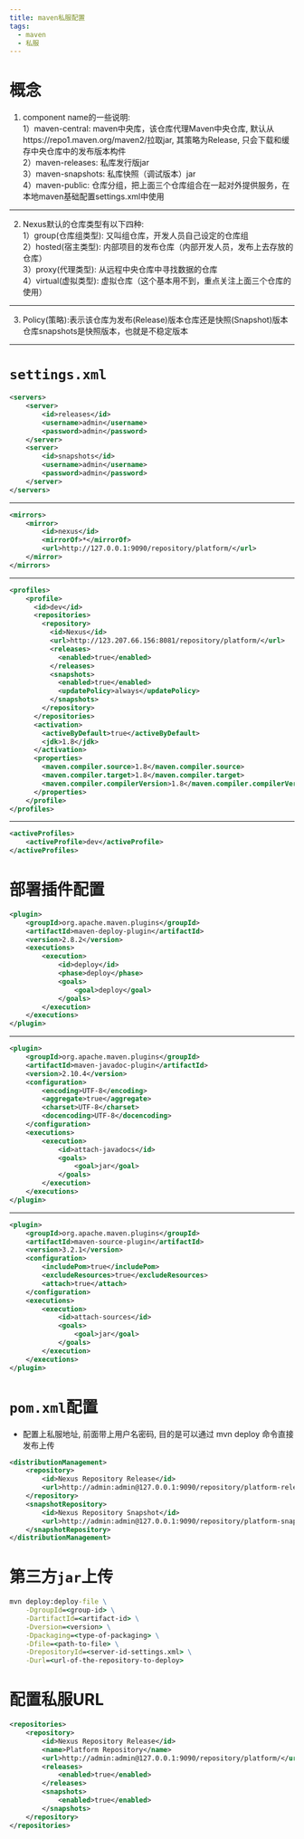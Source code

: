 ```yaml
---
title: maven私服配置
tags:
  - maven
  - 私服
---
```


# 概念
1. component name的一些说明:  
  1）maven-central: maven中央库，该仓库代理Maven中央仓库, 默认从https://repo1.maven.org/maven2/拉取jar, 其策略为Release, 只会下载和缓存中央仓库中的发布版本构件  
  2）maven-releases: 私库发行版jar   
  3）maven-snapshots: 私库快照（调试版本）jar   
  4）maven-public: 仓库分组，把上面三个仓库组合在一起对外提供服务，在本地maven基础配置settings.xml中使用  
  
---

2. Nexus默认的仓库类型有以下四种:  
  1）group(仓库组类型): 又叫组仓库，开发人员自己设定的仓库组  
  2）hosted(宿主类型): 内部项目的发布仓库（内部开发人员，发布上去存放的仓库）  
  3）proxy(代理类型): 从远程中央仓库中寻找数据的仓库  
  4）virtual(虚拟类型): 虚拟仓库（这个基本用不到，重点关注上面三个仓库的使用）  
  
---

3. Policy(策略):表示该仓库为发布(Release)版本仓库还是快照(Snapshot)版本仓库snapshots是快照版本，也就是不稳定版本  

---

# `settings.xml`
```xml
<servers>
    <server>
        <id>releases</id>
        <username>admin</username>
        <password>admin</password>
    </server>
    <server>
        <id>snapshots</id>
        <username>admin</username>
        <password>admin</password>
    </server>
</servers>
```

---

```xml
<mirrors>
    <mirror>
        <id>nexus</id>
        <mirrorOf>*</mirrorOf>
        <url>http://127.0.0.1:9090/repository/platform/</url>
    </mirror>
</mirrors>
```

---

```xml
<profiles>
    <profile>  
      <id>dev</id>
      <repositories>
        <repository>
          <id>Nexus</id>
          <url>http://123.207.66.156:8081/repository/platform/</url>
          <releases>
            <enabled>true</enabled>
          </releases>
          <snapshots>
            <enabled>true</enabled>
            <updatePolicy>always</updatePolicy>
          </snapshots>
        </repository>
      </repositories>
      <activation>
        <activeByDefault>true</activeByDefault>      
        <jdk>1.8</jdk>
      </activation>
      <properties>
        <maven.compiler.source>1.8</maven.compiler.source>
        <maven.compiler.target>1.8</maven.compiler.target>
        <maven.compiler.compilerVersion>1.8</maven.compiler.compilerVersion>
      </properties>
    </profile>
</profiles>
```

---

```xml
<activeProfiles>
    <activeProfile>dev</activeProfile>
</activeProfiles>
```


# 部署插件配置
```xml
<plugin>
    <groupId>org.apache.maven.plugins</groupId>
    <artifactId>maven-deploy-plugin</artifactId>
    <version>2.8.2</version>
    <executions>
        <execution>
            <id>deploy</id>
            <phase>deploy</phase>
            <goals>
                <goal>deploy</goal>
            </goals>
        </execution>
    </executions>
</plugin>
```

---

```xml
<plugin>
    <groupId>org.apache.maven.plugins</groupId>
    <artifactId>maven-javadoc-plugin</artifactId>
    <version>2.10.4</version>
    <configuration>
        <encoding>UTF-8</encoding>
        <aggregate>true</aggregate>
        <charset>UTF-8</charset>
        <docencoding>UTF-8</docencoding>
    </configuration>
    <executions>
        <execution>
            <id>attach-javadocs</id>
            <goals>
                <goal>jar</goal>
            </goals>
        </execution>
    </executions>
</plugin>
```

---

```xml
<plugin>
    <groupId>org.apache.maven.plugins</groupId>
    <artifactId>maven-source-plugin</artifactId>
    <version>3.2.1</version>
    <configuration>
        <includePom>true</includePom>
        <excludeResources>true</excludeResources>
        <attach>true</attach>
    </configuration>
    <executions>
        <execution>
            <id>attach-sources</id>
            <goals>
                <goal>jar</goal>
            </goals>
        </execution>
    </executions>
</plugin>
```

# `pom.xml`配置
* 配置上私服地址, 前面带上用户名密码, 目的是可以通过 mvn deploy 命令直接发布上传  
```xml
<distributionManagement>
    <repository>
        <id>Nexus Repository Release</id>
        <url>http://admin:admin@127.0.0.1:9090/repository/platform-release/</url>
    </repository>
    <snapshotRepository>
        <id>Nexus Repository Snapshot</id>
        <url>http://admin:admin@127.0.0.1:9090/repository/platform-snapshot/</url>
    </snapshotRepository>
</distributionManagement>
```

# 第三方`jar`上传
```cmd
mvn deploy:deploy-file \
    -DgroupId=<group-id> \
    -DartifactId=<artifact-id> \
    -Dversion=<version> \
    -Dpackaging=<type-of-packaging> \
    -Dfile=<path-to-file> \
    -DrepositoryId=<server-id-settings.xml> \
    -Durl=<url-of-the-repository-to-deploy>
```

# 配置私服URL
```xml
<repositories>
    <repository>
        <id>Nexus Repository Release</id>
        <name>Platform Repository</name>
        <url>http://admin:admin@127.0.0.1:9090/repository/platform/</url>
        <releases>
            <enabled>true</enabled>
        </releases>
        <snapshots>
            <enabled>true</enabled>
        </snapshots>
    </repository>
</repositories>
```